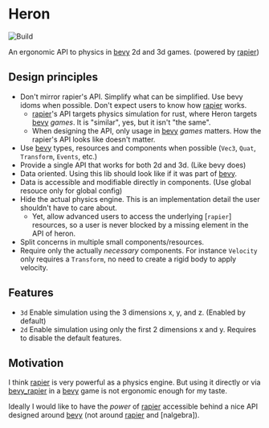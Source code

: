 # Heron

![Build](https://github.com/jcornaz/heron/workflows/Build/badge.svg)

An ergonomic API to physics in [bevy] 2d and 3d games. (powered by [rapier])

## Design principles

* Don't mirror rapier's API. Simplify what can be simplified. Use bevy idoms when possible. Don't expect users to know
  how [rapier] works.
    * [rapier]'s API targets physics simulation for rust, where Heron targets [bevy] *games*. It is "similar", yes, but
      it isn't "the same".
    * When designing the API, only usage in [bevy] *games* matters. How the rapier's API looks like doesn't matter.
* Use [bevy] types, resources and components when possible (`Vec3`, `Quat`, `Transform`, `Events`, etc.)
* Provide a single API that works for both 2d and 3d. (Like bevy does)
* Data oriented. Using this lib should look like if it was part of [bevy].
* Data is accessible and modifiable directly in components. (Use global resouce only for global config)
* Hide the actual physics engine. This is an implementation detail the user shouldn't have to care about.
    * Yet, allow advanced users to access the underlying [`rapier`] resources, so a user is never blocked by a missing
      element in the API of heron.
* Split concerns in multiple small components/resources.
* Require only the actually *necessary* components. For instance `Velocity` only requires a `Transform`, no need to
  create a rigid body to apply velocity.

## Features

* `3d` Enable simulation using the 3 dimensions x, y, and z. (Enabled by default)
* `2d` Enable simulation using only the first 2 dimensions x and y. Requires to disable the default features.

## Motivation

I think [rapier] is very powerful as a physics engine. But using it directly or via [bevy_rapier] in a [bevy] game is
not ergonomic enough for my taste.

Ideally I would like to have the *power* of [rapier] accessible behind a nice API designed around [bevy] (not
around [rapier] and [nalgebra]).


[bevy]: https://bevyengine.org

[rapier]: https://rapier.rs

[bevy_rapier]: https://github.com/dimforge/bevy_rapier
